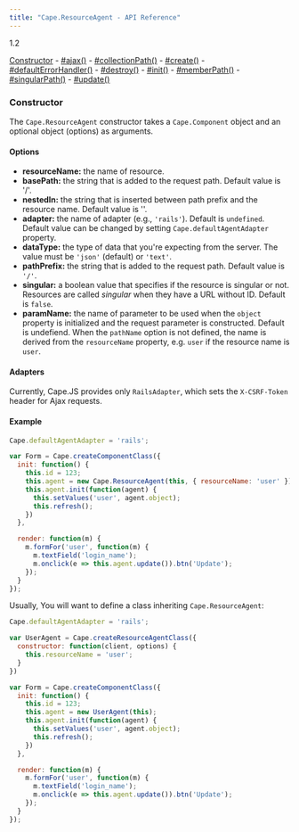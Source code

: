 ```yaml
---
title: "Cape.ResourceAgent - API Reference"
---
```


<span class="badge alert-info">1.2</span>

[Constructor](#constructor) -
[#ajax()](#ajax) -
[#collectionPath()](#collection-path) -
[#create()](#create) -
[#defaultErrorHandler()](#default-error-hander) -
[#destroy()](#destroy) -
[#init()](#init) -
[#memberPath()](#member-path) -
[#singularPath()](#singular-path) -
[#update()](#update)

<a class="anchor" id="constructor"></a>
### Constructor

The `Cape.ResourceAgent` constructor takes
a `Cape.Component` object and an optional object (options) as arguments.

#### Options

* **resourceName:** the name of resource.
* **basePath:** the string that is added to the request path. Default value is '/'.
* **nestedIn:** the string that is inserted between path prefix and the resource
  name. Default value is ''.
* **adapter:** the name of adapter (e.g., `'rails'`). Default is `undefined`.
  Default value can be changed by setting `Cape.defaultAgentAdapter` property.
* **dataType:** the type of data that you're expecting from the server.
  The value must be `'json'` (default) or `'text'`.
* **pathPrefix:** the string that is added to the request path.
  Default value is `'/'`.
* **singular:** a boolean value that specifies if the resource is singular or not.
  Resources are called _singular_ when they have a URL without ID. Default is `false`.
* **paramName:** the name of parameter to be used when the `object`
  property is initialized and the request parameter is constructed.
  Default is undefiend.
  When the `pathName` option is not defined, the name is derived from the
  `resourceName` property, e.g. `user` if the resource name is `user`.

#### Adapters

Currently, Cape.JS provides only `RailsAdapter`, which sets the `X-CSRF-Token` header
for Ajax requests.

#### Example

```javascript
Cape.defaultAgentAdapter = 'rails';

var Form = Cape.createComponentClass({
  init: function() {
    this.id = 123;
    this.agent = new Cape.ResourceAgent(this, { resourceName: 'user' });
    this.agent.init(function(agent) {
      this.setValues('user', agent.object);
      this.refresh();
    })
  },

  render: function(m) {
    m.formFor('user', function(m) {
      m.textField('login_name');
      m.onclick(e => this.agent.update()).btn('Update');
    });
  }
});
```

Usually, You will want to define a class inheriting `Cape.ResourceAgent`:

```javascript
Cape.defaultAgentAdapter = 'rails';

var UserAgent = Cape.createResourceAgentClass({
  constructor: function(client, options) {
    this.resourceName = 'user';
  }
})

var Form = Cape.createComponentClass({
  init: function() {
    this.id = 123;
    this.agent = new UserAgent(this);
    this.agent.init(function(agent) {
      this.setValues('user', agent.object);
      this.refresh();
    })
  },

  render: function(m) {
    m.formFor('user', function(m) {
      m.textField('login_name');
      m.onclick(e => this.agent.update()).btn('Update');
    });
  }
});
```
